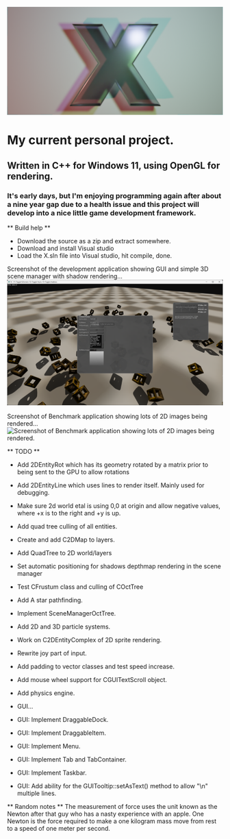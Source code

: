 ![X project logo. A character X, extruded slightly and placed against a quad within the 3D application Blender.](https://github.com/DavidCradock/X/blob/200f84dbc67354e97e7b7fabf2b3106daf09888a/github_images/github_social_image.png)
# My current personal project.
## Written in C++ for Windows 11, using OpenGL for rendering.
### It's early days, but I'm enjoying programming again after about a nine year gap due to a health issue and this project will develop into a nice little game development framework.
** Build help **
- Download the source as a zip and extract somewhere.
- Download and install Visual studio
- Load the X.sln file into Visual studio, hit compile, done.

Screenshot of the development application showing GUI and simple 3D scene manager with shadow rendering...
![Screenshot of the development application showing GUI and simple 3D scene manager with shadow rendering.](https://github.com/DavidCradock/X/blob/e0d565a4164a812c36f54f97c38803a583d7033d/github_images/github_screenshot_2023_07_03.png)

Screenshot of Benchmark application showing lots of 2D images being rendered...
![Screenshot of Benchmark application showing lots of 2D images being rendered.](https://github.com/DavidCradock/X/blob/e0d565a4164a812c36f54f97c38803a583d7033d/github_images/github_screenshot_2023_07_13.png)

** TODO **
- Add 2DEntityRot which has its geometry rotated by a matrix prior to being sent to the GPU to allow rotations
- Add 2DEntityLine which uses lines to render itself. Mainly used for debugging.
- Make sure 2d world etal is using 0,0 at origin and allow negative values, where +x is to the right and +y is up.
- Add quad tree culling of all entities.
- Create and add C2DMap to layers.
- Add QuadTree to 2D world/layers
- Set automatic positioning for shadows depthmap rendering in the scene manager
- Test CFrustum class and culling of COctTree
- Add A star pathfinding.
- Implement SceneManagerOctTree.
- Add 2D and 3D particle systems.
- Work on C2DEntityComplex of 2D sprite rendering.
- Rewrite joy part of input.
- Add padding to vector classes and test speed increase.
- Add mouse wheel support for CGUITextScroll object.

- Add physics engine.
- GUI...
- GUI: Implement DraggableDock.
- GUI: Implement DraggableItem.
- GUI: Implement Menu.
- GUI: Implement Tab and TabContainer.
- GUI: Implement Taskbar.
- GUI: Add ability for the GUITooltip::setAsText() method to allow "\n" multiple lines.

** Random notes **
The measurement of force uses the unit known as the Newton after that guy who has a nasty experience with an apple.
One Newton is the force required to make a one kilogram mass move from rest to a speed of one meter per second.







